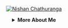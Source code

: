 <p align="center"> 
    <a href="https://github.com/nishanc">
        <img src="https://raw.githubusercontent.com/nishanc/nishanc/master/animation-header.gif" alt="Nishan Chathuranga">
    </a>
</p>
<details align="center">
 <summary><b>More About Me</b><br></summary>
   <div>
     <p align="center">
       Specialized in Systems Design • Social Innovation • Cloud • ML and curruntly working as a Software Engineer at <a href="https://github.com/99xt">99xt</a>. Visit my <a href="https://nishanc.github.io">portfolio</a> for more information.
       <br><hr>Deplores fakes, Drinks water, Protests regularly, Votes patriots, Concerned environmentalist, Restless, Refuses to be stereotyped, Eats fire, Values friendship honesty and loyalty more than anything.
     </p>
   </div>
   <p align="center"> 
      <a href="https://twitter.com/Nishan_CW">
        <img align="" alt="Nishan's Twitter" width="22px" src="https://cdn.jsdelivr.net/npm/simple-icons@v3/icons/twitter.svg" />
      </a>&nbsp;
      <a href="https://www.linkedin.com/in/nishanchathuranga">
        <img align="" alt="Nishan's Linkdein" width="22px" src="https://cdn.jsdelivr.net/npm/simple-icons@v3/icons/linkedin.svg" />
      </a>&nbsp;
      <a href="https://github.com/nishanc">
        <img align="" alt="Nishan's Github" width="22px" src="https://cdn.jsdelivr.net/npm/simple-icons@v3/icons/github.svg" />
      </a>&nbsp;
      <a href="https://www.instagram.com/nishan_cw">
        <img align="" alt="Nishan's Instagram" width="22px" src="https://cdn.jsdelivr.net/npm/simple-icons@v3/icons/instagram.svg" />
      </a>&nbsp;
      <a href="https://www.facebook.com/Nishan.C.Wickramarathna">
        <img align="" alt="Nishan's Facebook" width="22px" src="https://cdn.jsdelivr.net/npm/simple-icons@v3/icons/facebook.svg" />
      </a>&nbsp;
      <a href="https://medium.com/@nishancw">
        <img align="" alt="Nishan's Medium" width="22px" src="https://cdn.jsdelivr.net/npm/simple-icons@v3/icons/medium.svg" />
      </a>
   </p>
   <div>
     <p align="center">
       <img src="https://github-readme-stats.vercel.app/api?username=nishanc&&show_icons=true&theme=radical&line_height=27&v=5" alt="My GitHub Stats" />
       <br/>  
     </p>
     <p align="center"> 
     <b>Languages I use&nbsp;&nbsp;▼</b>

  ![C](https://img.shields.io/badge/-CSharp-000000?style=flat&logo=c%2B%2B)
  ![C++](https://img.shields.io/badge/-C++-000000?style=flat&logo=c%2B%2B)
  ![HTML5](https://img.shields.io/badge/-HTML5-000000?style=flat&logo=html5)
  ![Java](https://img.shields.io/badge/-Java-000000?style=flat&logo=java)
  ![JavaScript](https://img.shields.io/badge/-JavaScript-000000?style=flat&logo=javascript)
  ![Python](https://img.shields.io/badge/-Python-000000?style=flat&logo=python)
  ![TypeScript](https://img.shields.io/badge/-TypeScript-000000?style=flat&logo=typescript)
  ![SQL](https://img.shields.io/badge/-SQL-000000?style=flat&logo=postgresql)
     </p>
     <p align="center">
        <a href="https://github.com/nishanc">
         <img align="center" src="https://github-readme-stats.vercel.app/api/top-langs/?username=nishanc" />
         </a>
     </p>
     <hr>
     <p align="center">

![Profile Views](https://komarev.com/ghpvc/?username=nishanc&label=PROFILE+VIEWS&color=brightgreen&style=flat)
     </p>

   </div>
   <p align="center"> 
      <a href="https://www.buymeacoffee.com/nishanc">
          <img src="https://raw.githubusercontent.com/nishanc/halocline/master/images/button_yellow.png" alt="Donate" width="130">
      </a>
   </p>
 </details>